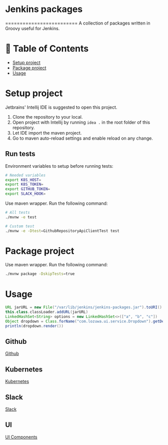 # Jenkins packages
=========================
A collection of packages written in Groovy useful for Jenkins.

# 📜 Table of Contents
- [Setup project](#setup-project)
- [Package project](#package-project)
- [Usage](#usage)

# Setup project 
Jetbrains' Intellij IDE is suggested to open this project.

1. Clone the repository to your local.
2. Open project with Intellij by running `idea .` in the root folder of this repository.
3. Let IDE import the maven project.
4. Go to maven auto-reload settings and enable reload on any change.

## Run tests
Environment variables to setup before running tests:

```bash
# Needed variables
export K8S_HOST=
export K8S_TOKEN=
export GITHUB_TOKEN=
export SLACK_HOOK=
```

Use maven wrapper. Run the following command:

```bash
# All tests
./mvnw -e test

# Custom test
./mvnw -e -Dtest=GithubRepositoryApiClientTest test
```

# Package project
Use maven wrapper. Run the following command:

```bash
./mvnw package -DskipTests=true
```

# Usage

```groovy
URL jarURL = new File("/var/lib/jenkins/jenkins-packages.jar").toURI().toURL()
this.class.classLoader.addURL(jarURL)
LinkedHashSet<String> options = new LinkedHashSet<>(["a", "b", "c"])
Object dropdown = Class.forName("com.lozuwa.ui.service.Dropdown").getDeclaredConstructor().newInstance(options)
println(dropdown.render())
```

## Github
[Github](./documentation/github.md)

## Kubernetes
[Kubernetes](./documentation/kubernetes.md)

## Slack
[Slack](./documentation/slack.md)

## UI
[UI Components](./documentation/ui.md)

